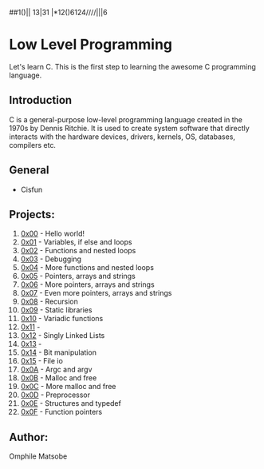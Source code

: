 ##1()\|\| 13\|31 |*12()6124/\/\/\/\||\|6

# Low Level Programming

Let's learn C. This is the first step to learning the awesome C programming language.

## Introduction

C is a general-purpose low-level programming language created in the 1970s by Dennis Ritchie.
It is used to create system software that directly interacts with the hardware devices, drivers, kernels, OS, databases, compilers etc.


## General
* Cisfun

## Projects:
1. [0x00](https://github.com/omphilejmatsobe/alx-low_level_programming/tree/master/0x00-hello_world) - Hello world!
2. [0x01](https://github.com/omphilejmatsobe/alx-low_level_programming/tree/master/0x01-variables_if_else_while) - Variables, if else and loops
3. [0x02](https://github.com/omphilejmatsobe/alx-low_level_programming/tree/master/0x02-functions_nested_loops) - Functions and nested loops
4. [0x03](https://github.com/omphilejmatsobe/alx-low_level_programming/tree/master/0x03-debugging) - Debugging
5. [0x04](https://github.com/omphilejmatsobe/alx-low_level_programming/tree/master/0x04-more_functions_nested_loops) - More functions and nested loops
6. [0x05](https://github.com/omphilejmatsobe/alx-low_level_programming/tree/master/0x05-pointers_arrays_strings) - Pointers, arrays and strings
7. [0x06](https://github.com/omphilejmatsobe/alx-low_level_programming/tree/master/0x06-pointers_arrays_strings) - More pointers, arrays and strings
8. [0x07](https://github.com/omphilejmatsobe/alx-low_level_programming/tree/master/0x07-pointers_arrays_strings) - Even more pointers, arrays and strings
9. [0x08](https://github.com/omphilejmatsobe/alx-low_level_programming/tree/master/0x08-recursion) - Recursion
10. [0x09](https://github.com/omphilejmatsobe/alx-low_level_programming/tree/master/0x09-static_libraries) - Static libraries
11. [0x10](https://github.com/omphilejmatsobe/alx-low_level_programming/tree/master/0x10-variadic_functions) - Variadic functions 
12. [0x11]() -
13. [0x12](https://github.com/omphilejmatsobe/alx-low_level_programming/tree/master/0x12-singly_linked_lists) - Singly Linked Lists
14. [0x13]() -
15. [0x14](https://github.com/omphilejmatsobe/alx-low_level_programming/tree/master/0x14-bit_manipulation) - Bit manipulation
16. [0x15](https://github.com/omphilejmatsobe/alx-low_level_programming/tree/master/0x15-file_io) - File io
17. [0x0A](https://github.com/omphilejmatsobe/alx-low_level_programming/tree/master/0x0A-argc_argv) - Argc and argv
18. [0x0B](https://github.com/omphilejmatsobe/alx-low_level_programming/tree/master/0x0B-malloc_free) - Malloc and free
19. [0x0C](https://github.com/omphilejmatsobe/alx-low_level_programming/tree/master/0x0C-more_malloc_free) - More malloc and free
20. [0x0D](https://github.com/omphilejmatsobe/alx-low_level_programming/tree/master/0x0D-preprocessor) - Preprocessor
21. [0x0E](https://github.com/omphilejmatsobe/alx-low_level_programming/tree/master/0x0E-structures_typedef) - Structures and typedef
22. [0x0F](https://github.com/omphilejmatsobe/alx-low_level_programming/tree/master/0x0F-function_pointers) - Function pointers

## Author:
Omphile Matsobe

